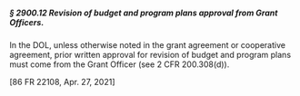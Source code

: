 ##### § 2900.12 Revision of budget and program plans approval from Grant Officers. #####

In the DOL, unless otherwise noted in the grant agreement or cooperative agreement, prior written approval for revision of budget and program plans must come from the Grant Officer (see 2 CFR 200.308(d)).

[86 FR 22108, Apr. 27, 2021]